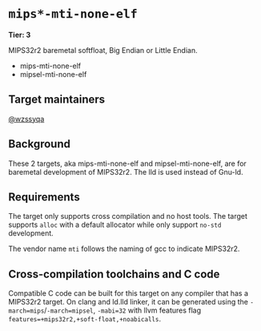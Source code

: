 # `mips*-mti-none-elf`

**Tier: 3**

MIPS32r2 baremetal softfloat, Big Endian or Little Endian.

- mips-mti-none-elf
- mipsel-mti-none-elf

## Target maintainers

[@wzssyqa](https://github.com/wzssyqa)

## Background

These 2 targets, aka mips-mti-none-elf and mipsel-mti-none-elf, are for
baremetal development of MIPS32r2. The lld is used instead of Gnu-ld.

## Requirements

The target only supports cross compilation and no host tools. The target
supports `alloc` with a default allocator while only support `no-std` development.

The vendor name `mti` follows the naming of gcc to indicate MIPS32r2.

## Cross-compilation toolchains and C code

Compatible C code can be built for this target on any compiler that has a MIPS32r2
target.  On clang and ld.lld linker, it can be generated using the
`-march=mips`/`-march=mipsel`, `-mabi=32` with llvm features flag
`features=+mips32r2,+soft-float,+noabicalls`.
